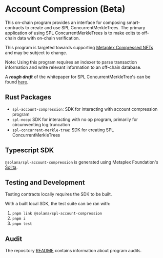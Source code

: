 # Account Compression (Beta)

This on-chain program provides an interface for composing smart-contracts to create and use
SPL ConcurrentMerkleTrees. The primary application of using SPL ConcurrentMerkleTrees is
to make edits to off-chain data with on-chain verification. 

This program is targeted towards supporting [Metaplex Compressed NFTs](https://github.com/metaplex-foundation/mpl-bubblegum) and may be subject to change.

Note: Using this program requires an indexer to parse transaction information and write relevant information to an off-chain database.

A _**rough draft**_ of the whitepaper for SPL ConcurrentMerkleTree's can be found [here](https://drive.google.com/file/d/1BOpa5OFmara50fTvL0VIVYjtg-qzHCVc/view).

## Rust Packages

* `spl-account-compression`: SDK for interacting with account compression program
* `spl-noop`: SDK for interacting with no op program, primarily for circumventing log truncation
* `spl-concurrent-merkle-tree`: SDK for creating SPL ConcurrentMerkleTrees

## Typescript SDK

`@solana/spl-account-compression` is generated using Metaplex Foundation's [Solita](https://github.com/metaplex-foundation/solita/). 

## Testing and Development

Testing contracts locally requires the SDK to be built. 

With a built local SDK, the test suite can be ran with:

1. `pnpm link @solana/spl-account-compression`
2. `pnpm i`
3. `pnpm test`

## Audit

The repository [README](https://github.com/solana-labs/solana-program-library#audits)
contains information about program audits.
